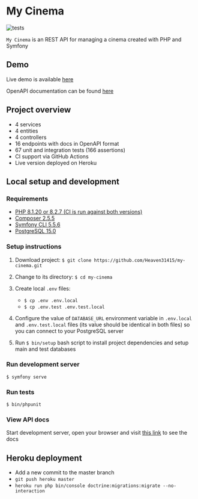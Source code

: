 # My Cinema

![tests](https://github.com/Heaven31415/my-cinema/actions/workflows/tests.yml/badge.svg)

`My Cinema` is an REST API for managing a cinema created with PHP and Symfony

## Demo

Live demo is available [here](https://heaven31415-my-cinema.herokuapp.com/api/v1)

OpenAPI documentation can be found [here](https://heaven31415-my-cinema.herokuapp.com/api/doc)

## Project overview

- 4 services
- 4 entities
- 4 controllers
- 16 endpoints with docs in OpenAPI format
- 67 unit and integration tests (166 assertions)
- CI support via GitHub Actions
- Live version deployed on Heroku

## Local setup and development

### Requirements

- [PHP 8.1.20 or 8.2.7 (CI is run against both versions)](https://www.php.net/)
- [Composer 2.5.5](https://getcomposer.org/)
- [Symfony CLI 5.5.6](https://symfony.com/download)
- [PostgreSQL 15.0](https://www.postgresql.org/)

### Setup instructions

1. Download project: `$ git clone https://github.com/Heaven31415/my-cinema.git`

2. Change to its directory: `$ cd my-cinema`

3. Create local `.env` files:
    - `$ cp .env .env.local`
    - `$ cp .env.test .env.test.local`

4. Configure the value of `DATABASE_URL` environment variable in `.env.local` and `.env.test.local`
files (its value should be identical in both files) so you can connect to your PostgreSQL server

5. Run `$ bin/setup` bash script to install project dependencies and setup main and test databases

### Run development server

`$ symfony serve`

### Run tests

`$ bin/phpunit`

### View API docs

Start development server, open your browser and visit [this link](https://localhost:8000/api/doc) to see the docs

## Heroku deployment

- Add a new commit to the master branch
- `git push heroku master`
- `heroku run php bin/console doctrine:migrations:migrate --no-interaction`
